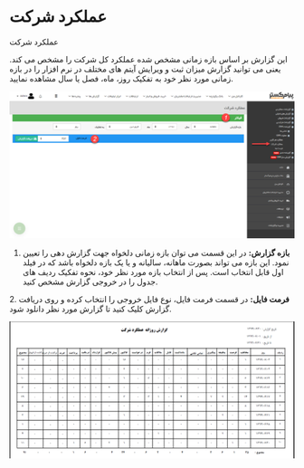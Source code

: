 # عملکرد شرکت    

عملکرد شرکت

این گزارش بر اساس بازه زمانی مشخص شده عملکرد کل شرکت را مشخص می کند. یعنی می توانید گزارش میزان ثبت و ویرایش آیتم های مختلف در نرم افزار را در بازه زمانی مورد نظر خود به تفکیک روز، ماه، فصل یا سال مشاهده نمایید.

![](Total/CRMOrg1.png)

1. **بازه گزارش:** در این قسمت می توان بازه زمانی دلخواه جهت گزارش دهی را تعیین نمود. این بازه می تواند بصورت ماهانه، سالیانه و یا یک بازه دلخواه باشد که در فیلد اول قابل انتخاب است. پس از انتخاب بازه مورد نظر خود، نحوه تفکیک ردیف های جدول را در خروجی گزارش مشخص کنید.

2\. **فرمت فایل:** در قسمت فرمت فایل، نوع فایل خروجی را انتخاب کرده و روی دریافت گزارش کلیک کنید تا گزارش مورد نظر دانلود شود.

![](Total/CRM21.png)